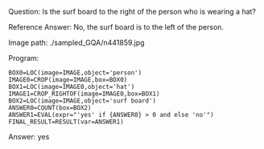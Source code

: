 Question: Is the surf board to the right of the person who is wearing a hat?

Reference Answer: No, the surf board is to the left of the person.

Image path: ./sampled_GQA/n441859.jpg

Program:

```
BOX0=LOC(image=IMAGE,object='person')
IMAGE0=CROP(image=IMAGE,box=BOX0)
BOX1=LOC(image=IMAGE0,object='hat')
IMAGE1=CROP_RIGHTOF(image=IMAGE0,box=BOX1)
BOX2=LOC(image=IMAGE,object='surf board')
ANSWER0=COUNT(box=BOX2)
ANSWER1=EVAL(expr="'yes' if {ANSWER0} > 0 and else 'no'")
FINAL_RESULT=RESULT(var=ANSWER1)
```
Answer: yes

